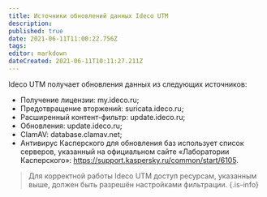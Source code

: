 ```yaml
---
title: Источники обновлений данных Ideco UTM
description: 
published: true
date: 2021-06-11T11:00:22.756Z
tags: 
editor: markdown
dateCreated: 2021-06-11T10:11:27.211Z
---
```


Ideco UTM получает обновления данных из следующих источников:

- Получение лицензии: my.ideco.ru;
- Предотвращение вторжений: suricata.ideco.ru;
- Расширенный контент-фильтр: update.ideco.ru;
- Обновления: update.ideco.ru;
- ClamAV: database.clamav.net;
- Антивирус Касперского для обновления баз использует  список серверов, указанный на официальном сайте «Лаборатории Касперского»: https://support.kaspersky.ru/common/start/6105.

> Для корректной работы Ideco UTM доступ ресурсам, указанным выше, должен быть разрешён настройками фильтрации.
{.is-info}


